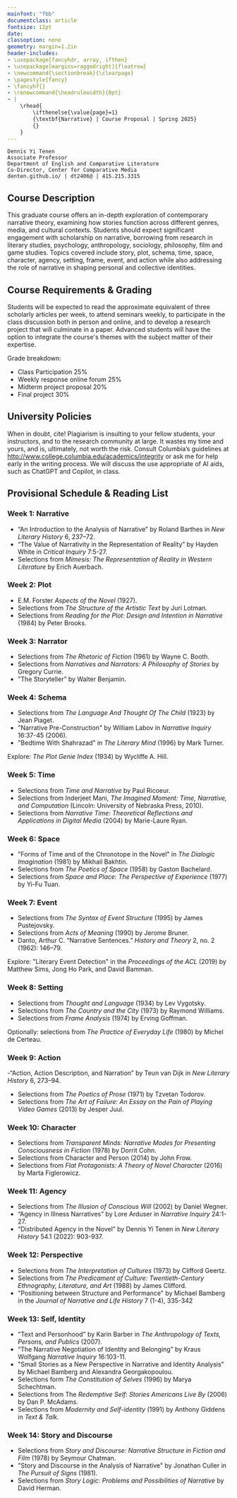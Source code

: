```yaml
---
mainfont: "fbb"
documentclass: article
fontsize: 12pt
date:
classoption: none
geometry: margin=1.2in
header-includes:
- \usepackage{fancyhdr, array, ifthen}
- \usepackage[margins=raggedright]{floatrow}
- \newcommand{\sectionbreak}{\clearpage}
- \pagestyle{fancy}
- \fancyhf{}
- \renewcommand{\headrulewidth}{0pt}
- | 
    \rhead{
        \ifthenelse{\value{page}=1}
        {\textbf{Narrative} | Course Proposal | Spring 2025}
        {}
    }
---
```



```
Dennis Yi Tenen
Associate Professor
Department of English and Comparative Literature
Co-Director, Center for Comparative Media
denten.github.io/ | dt2406@ | 415.215.3315
```


## Course Description

This graduate course offers an in-depth exploration of contemporary narrative theory, examining
how stories function across different genres, media, and cultural contexts. Students should
expect significant engagement with scholarship on narrative, borrowing from research in
literary studies, psychology, anthropology, sociology, philosophy, film and game studies.
Topics covered include story, plot, schema, time, space, character, agency, setting, frame,
event, and action while also addressing the role of narrative in shaping personal and
collective identities.

## Course Requirements & Grading

Students will be expected to read the approximate equivalent of three scholarly articles per
week, to attend seminars weekly, to participate in the class discussion both in person and
online, and to develop a research project that will culminate in a paper. Advanced students
will have the option to integrate the course's themes with the subject matter of their
expertise.

Grade breakdown:

- Class Participation 25%
- Weekly response online forum 25%
- Midterm project proposal 20%
- Final project 30%

## University Policies

When in doubt, cite! Plagiarism is insulting to your fellow students, your instructors, and to
the research community at large. It wastes my time and yours, and is, ultimately, not worth the
risk. Consult Columbia’s guidelines at <http://www.college.columbia.edu/academics/integrity> or
ask me for help early in the writing process. We will discuss the use appropriate of AI aids,
such as ChatGPT and Copilot, in class.

## Provisional Schedule & Reading List

### Week 1: Narrative

- “An Introduction to the Analysis of Narrative” by Roland Barthes in *New Literary History* 6, 237–72.
- “The Value of Narrativity in the Representation of Reality” by Hayden White in *Critical Inquiry* 7:5-27.
- Selections from *Mimesis: The Representation of Reality in Western Literature* by Erich
Auerbach.

### Week 2: Plot

- E.M. Forster *Aspects of the Novel* (1927).
- Selections from *The Structure of the Artistic Text* by Juri Lotman.
- Selections from *Reading for the Plot: Design and Intention in Narrative* (1984) by Peter Brooks.

### Week 3: Narrator

- Selections from *The Rhetoric of Fiction* (1961) by Wayne C. Booth.
- Selections from *Narratives and Narrators: A Philosophy of Stories* by Gregory Currie.
- "The Storyteller” by Walter Benjamin.

### Week 4: Schema

- Selections from *The Language And Thought Of The Child* (1923) by Jean Piaget.
- "Narrative Pre-Construction" by William Labov in *Narrative Inquiry* 16:37-45 (2006).
- "Bedtime With Shahrazad" in *The Literary Mind* (1996) by Mark Turner.

Explore: *The Plot Genie Index* (1934) by Wycliffe A. Hill.

### Week 5: Time

- Selections from *Time and Narrative* by Paul Ricoeur.
- Selections from Inderjeet Mani, *The Imagined Moment: Time, Narrative, and Computation*
  (Lincoln: University of Nebraska Press, 2010).
- Selections from *Narrative Time: Theoretical Reflections and Applications in Digital Media*
(2004) by Marie-Laure Ryan.

### Week 6: Space

- "Forms of Time and of the Chronotope in the Novel" in *The Dialogic Imagination* (1981) by Mikhail Bakhtin.
- Selections from *The Poetics of Space* (1958) by Gaston Bachelard.
- Selections from *Space and Place: The Perspective of Experience* (1977) by Yi-Fu Tuan.

### Week 7: Event

- Selections from *The Syntax of Event Structure* (1995) by James Pustejovsky.
- Selections from *Acts of Meaning* (1990) by Jerome Bruner.
- Danto, Arthur C. “Narrative Sentences.” *History and Theory* 2, no. 2 (1962): 146–79.

Explore: "Literary Event Detection" in the *Proceedings of the ACL* (2019) by Matthew Sims, Jong Ho Park, and
David Bamman.

### Week 8: Setting

- Selections from *Thought and Language* (1934) by Lev Vygotsky.
- Selections from *The Country and the City* (1973) by Raymond Williams.
- Selections from *Frame Analysis* (1974) by Erving Goffman.

Optionally: selections from *The Practice of Everyday Life* (1980) by Michel de Certeau.

### Week 9: Action

-“Action, Action Description, and Narration” by Teun van Dijk in *New Literary History* 6,
273–94.
- Selections from *The Poetics of Prose* (1971) by Tzvetan Todorov.
- Selections from *The Art of Failure: An Essay on the Pain of Playing Video Games* (2013) by Jesper Juul.

### Week 10: Character

- Selections from *Transparent Minds: Narrative Modes for Presenting Consciousness in Fiction* (1978) by Dorrit Cohn.
- Selections from Character and Person (2014) by John Frow.
- Selections from *Flat Protagonists: A Theory of Novel Character* (2016) by Marta Figlerowicz.

### Week 11: Agency

- Selections from *The Illusion of Conscious Will* (2002) by Daniel Wegner.
- “Agency in Illness Narratives” by Lore Arduser in *Narrative Inquiry* 24:1-27.
- “Distributed Agency in the Novel” by Dennis Yi Tenen in *New Literary History* 54.1 (2022): 903-937.

### Week 12: Perspective

- Selections from *The Interpretation of Cultures* (1973) by Clifford Geertz.
- Selections from *The Predicament of Culture: Twentieth-Century Ethnography, Literature, and
Art* (1988) by James Clifford.
- "Positioning between Structure and Performance" by Michael Bamberg in the *Journal of Narrative and
Life History* 7 (1-4), 335-342

### Week 13: Self, Identity

- "Text and Personhood" by Karin Barber in *The Anthropology of Texts, Persons, and Publics*
(2007).
- “The Narrative Negotiation of Identity and Belonging” by Kraus Wolfgang *Narrative Inquiry*
16:103-11.
- "Small Stories as a New Perspective in Narrative and Identity Analysis" by Michael Bamberg
and Alexandra Georgakopoulou.
- Selections form *The Constitution of Selves* (1996) by Marya Schechtman.
- Selections from The *Redemptive Self: Stories Americans Live By* (2006) by Dan P. McAdams.
- Selections from *Modernity and Self-identity* (1991) by Anthony Giddens in *Text &
Talk*.

### Week 14: Story and Discourse

- Selections from *Story and Discourse: Narrative Structure in Fiction and Film* (1978) by Seymour Chatman.
- "Story and Discourse in the Analysis of Narrative" by Jonathan Culler in *The Pursuit of
Signs* (1981).
- Selections from *Story Logic: Problems and Possibilities of Narrative* by David Herman.

